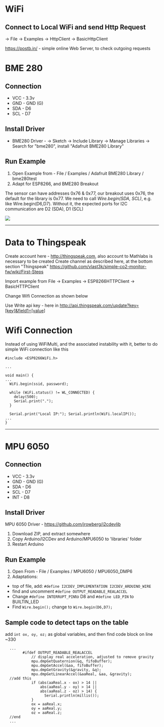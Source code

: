 # WiFi

## Connect to Local WiFi and send Http Request
<Arduino IDE> -> File -> Examples -> HttpClient -> BasicHttpClient
  
https://postb.in/ - simple online Web Server, to check outgoing requests


# BME 280

## Connection

* VCC - 3.3v
* GND - GND (G)
* SDA - D6
* SCL - D7

## Install Driver

* BME280 Driver - <Arduino IDE> -> Sketch -> Include Library -> Manage Libraries -> Search for "bme280", install "Adafruit BME280 Library"


## Run Example

1. Open Example from - File / Examples / Adafruit BME280 Library / bme280test
2. Adapt for ESP8266, and BME280 Breakout

The sensor can have addresses 0x76 & 0x77, our breakout uses 0x76, the default for the library is 0x77.
We need to call *Wire.begin(SDA, SCL)*, e.g. like Wire.begin(D6,D7). Without it, the expected ports for I2C communication are D2 (SDA), D1 (SCL)

![](https://cloud.githubusercontent.com/assets/492455/23690399/087e3e16-03ca-11e7-98ab-bde2e0655ed0.png)

___
# Data to Thingspeak

Create account here - http://thingspeak.com, also account to Mathlabs is necessary to be created
Create channel as described here, at the bottom section "Thingspeak"
https://github.com/vlast3k/simple-co2-monitor-fw/wiki/First-Steps

Import example from
File -> Examples -> ESP8266HTTPClient -> BasicHTTPClient

Change Wifi Connection as shown below

Use Write api key - here in <key>
http://api.thingspeak.com/update?key=[key]&field1=[value]

# Wifi Connection

Instead of using WiFiMulti, and the associated instability with it, better to do simple WiFi connection like this

```
#include <ESP8266WiFi.h>

...

void main() {
...
  WiFi.begin(ssid, password);
  
  while (WiFi.status() != WL_CONNECTED) {
    delay(500);
    Serial.print(".");
  }

  Serial.print("Local IP:"); Serial.println(WiFi.localIP());
...
}
```
___
# MPU 6050

## Connection

* VCC - 3.3v
* GND - GND (G)
* SDA - D6
* SCL - D7
* INT - D8

## Install Driver

MPU 6050 Driver - https://github.com/jrowberg/i2cdevlib

1. Download ZIP, and extract somewhere
2. Copy Arduino/I2CDev and Arduino/MPU6050 to 'libraries' folder
3. Restart Arduino

## Run Example

1. Open From - File / Examples / MPU6050 / MPU6050_DMP6
2. Adaptations:

* top of file, add: ```#define I2CDEV_IMPLEMENTATION I2CDEV_ARDUINO_WIRE```
* find and uncomment ``` #define OUTPUT_READABLE_REALACCEL ```
* Change ```#define INTERRUPT_PIN```to D8 and ```#define LED_PIN``` to BUILTIN_LED
* Find ```Wire.begin();``` change to ```Wire.begin(D6,D7);```

## Sample code to detect taps on the table

add
```int ox, oy, oz;```
as global variables, and then find code block on line ~330
```
  ...
        #ifdef OUTPUT_READABLE_REALACCEL
            // display real acceleration, adjusted to remove gravity
            mpu.dmpGetQuaternion(&q, fifoBuffer);
            mpu.dmpGetAccel(&aa, fifoBuffer);
            mpu.dmpGetGravity(&gravity, &q);
            mpu.dmpGetLinearAccel(&aaReal, &aa, &gravity);
  //add this
            if (abs(aaReal.x - ox) > 14 ||
                abs(aaReal.y - oy) > 14 ||
                abs(aaReal.z - oz) > 14) {
                  Serial.println(millis());
            }
            ox = aaReal.x;
            oy = aaReal.y;
            oz = aaReal.z;
  //end
  ...
```


